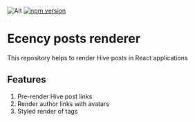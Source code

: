 ![Alt](https://github.com/@ecency/renderer/actions/workflows/release.yml/badge.svg)
[![npm version](https://badge.fury.io/js/@ecency%2Frenderer.svg)](https://badge.fury.io/js/@ecency%2Frenderer)
# Ecency posts renderer

This repository helps to render Hive posts in React applications

## Features
1. Pre-render Hive post links
2. Render author links with avatars
3. Styled render of tags
